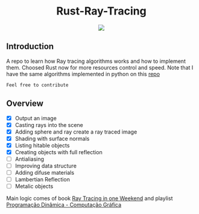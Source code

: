 <h1 align="center">Rust-Ray-Tracing</h1>

<p align="center">
  <img src="https://user-images.githubusercontent.com/20236175/134610290-fc3b06d8-5222-4f2f-88b2-f44e6cfcc365.png" />
</p>
  
## Introduction
A repo to learn how Ray tracing algorithms works and how to implement them. 
Choosed Rust now for more resources control and speed. Note that I have the same algorithms implemented in python on this [repo](https://github.com/peterhttps/Python-Ray-Tracing)

`Feel free to contribute`

## Overview
- [x] Output an image
- [x] Casting rays into the scene
- [x] Adding sphere and ray create a ray traced image
- [x] Shading with surface normals
- [x] Listing hitable objects
- [x] Creating objects with full reflection
- [ ] Antialiasing
- [ ] Improving data structure
- [ ] Adding difuse materials
- [ ] Lambertian Reflection
- [ ] Metalic objects

Main logic comes of book [Ray Tracing in one Weekend](https://raytracing.github.io/books/RayTracingInOneWeekend.html) and playlist [Programação Dinâmica - Computação Gráfica](https://www.youtube.com/playlist?list=PL5TJqBvpXQv5zNlgvgH2HGuhZHpnkT3oo)

